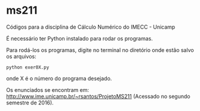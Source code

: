 # ms211
Códigos para a disciplina de Cálculo Numérico do IMECC - Unicamp

É necessário ter Python instalado para rodar os programas.

Para rodá-los os programas, digite no terminal no diretório onde estão salvo os arquivos:
```
python exer0X.py
```
onde X é o número do programa desejado.

Os enunciados se encontram em:
http://www.ime.unicamp.br/~rsantos/ProjetoMS211 (Acessado no segundo semestre de 2016).
